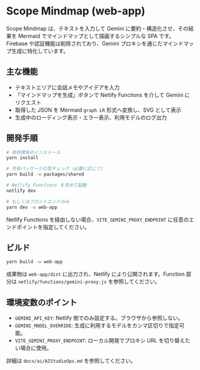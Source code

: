 # Scope Mindmap (web-app)

Scope Mindmap は、テキストを入力して Gemini に要約・構造化させ、その結果を Mermaid でマインドマップとして描画するシンプルな SPA です。Firebase や認証機能は削除されており、Gemini プロキシを通じたマインドマップ生成に特化しています。

## 主な機能

- テキストエリアに会話メモやアイデアを入力
- 「マインドマップを生成」ボタンで Netlify Functions を介して Gemini にリクエスト
- 取得した JSON を Mermaid `graph LR` 形式へ変換し、SVG として表示
- 生成中のローディング表示・エラー表示、利用モデルのログ出力

## 開発手順

```bash
# 依存関係のインストール
yarn install

# 共有パッケージの型チェック（必要に応じて）
yarn build -w packages/shared

# Netlify Functions を含めて起動
netlify dev

# もしくはフロントエンドのみ
yarn dev -w web-app
```

Netlify Functions を経由しない場合、`VITE_GEMINI_PROXY_ENDPOINT` に任意のエンドポイントを指定してください。

## ビルド

```bash
yarn build -w web-app
```

成果物は `web-app/dist` に出力され、Netlify により公開されます。Function 部分は `netlify/functions/gemini-proxy.js` を参照してください。

## 環境変数のポイント

- `GEMINI_API_KEY`: Netlify 側でのみ設定する。ブラウザから参照しない。
- `GEMINI_MODEL_OVERRIDE`: 生成に利用するモデルをカンマ区切りで指定可能。
- `VITE_GEMINI_PROXY_ENDPOINT`: ローカル開発でプロキシ URL を切り替えたい場合に使用。

詳細は `docs/ai/AIStudioOps.md` を参照してください。
